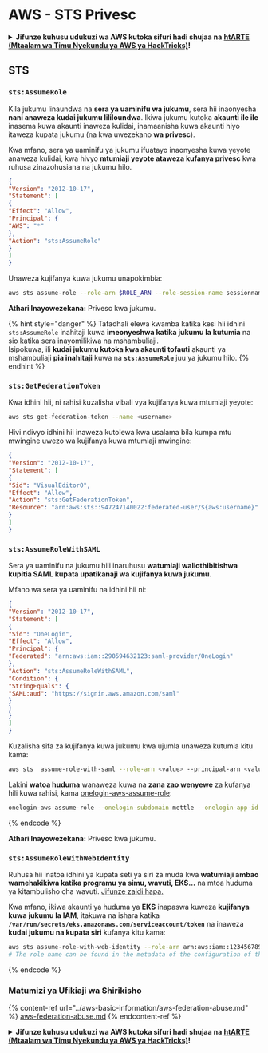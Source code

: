 # AWS - STS Privesc

<details>

<summary><strong>Jifunze kuhusu udukuzi wa AWS kutoka sifuri hadi shujaa na</strong> <a href="https://training.hacktricks.xyz/courses/arte"><strong>htARTE (Mtaalam wa Timu Nyekundu ya AWS ya HackTricks)</strong></a><strong>!</strong></summary>

Njia nyingine za kusaidia HackTricks:

* Ikiwa unataka kuona **kampuni yako ikitangazwa kwenye HackTricks** au **kupakua HackTricks kwa PDF** Angalia [**MIPANGO YA KUJIUNGA**](https://github.com/sponsors/carlospolop)!
* Pata [**bidhaa rasmi za PEASS & HackTricks**](https://peass.creator-spring.com)
* Gundua [**Familia ya PEASS**](https://opensea.io/collection/the-peass-family), mkusanyiko wetu wa [**NFTs**](https://opensea.io/collection/the-peass-family) za kipekee
* **Jiunge na** 💬 [**Kikundi cha Discord**](https://discord.gg/hRep4RUj7f) au kikundi cha [**telegram**](https://t.me/peass) au **tufuate** kwenye **Twitter** 🐦 [**@hacktricks\_live**](https://twitter.com/hacktricks\_live)**.**
* **Shiriki mbinu zako za udukuzi kwa kuwasilisha PRs kwa** [**HackTricks**](https://github.com/carlospolop/hacktricks) na [**HackTricks Cloud**](https://github.com/carlospolop/hacktricks-cloud) repos za github.

</details>

## STS

### `sts:AssumeRole`

Kila jukumu linaundwa na **sera ya uaminifu wa jukumu**, sera hii inaonyesha **nani anaweza kudai jukumu lililoundwa**. Ikiwa jukumu kutoka **akaunti ile ile** inasema kuwa akaunti inaweza kulidai, inamaanisha kuwa akaunti hiyo itaweza kupata jukumu (na kwa uwezekano **wa privesc**). 

Kwa mfano, sera ya uaminifu ya jukumu ifuatayo inaonyesha kuwa yeyote anaweza kulidai, kwa hivyo **mtumiaji yeyote ataweza kufanya privesc** kwa ruhusa zinazohusiana na jukumu hilo.
```json
{
"Version": "2012-10-17",
"Statement": [
{
"Effect": "Allow",
"Principal": {
"AWS": "*"
},
"Action": "sts:AssumeRole"
}
]
}
```
Unaweza kujifanya kuwa jukumu unapokimbia:
```bash
aws sts assume-role --role-arn $ROLE_ARN --role-session-name sessionname
```
**Athari Inayowezekana:** Privesc kwa jukumu.

{% hint style="danger" %}
Tafadhali elewa kwamba katika kesi hii idhini `sts:AssumeRole` inahitaji kuwa **imeonyeshwa katika jukumu la kutumia** na sio katika sera inayomilikiwa na mshambuliaji.\
Isipokuwa, ili **kudai jukumu kutoka kwa akaunti tofauti** akaunti ya mshambuliaji **pia inahitaji** kuwa na **`sts:AssumeRole`** juu ya jukumu hilo.
{% endhint %}

### **`sts:GetFederationToken`**

Kwa idhini hii, ni rahisi kuzalisha vibali vya kujifanya kuwa mtumiaji yeyote:
```bash
aws sts get-federation-token --name <username>
```
Hivi ndivyo idhini hii inaweza kutolewa kwa usalama bila kumpa mtu mwingine uwezo wa kujifanya kuwa mtumiaji mwingine:
```json
{
"Version": "2012-10-17",
"Statement": [
{
"Sid": "VisualEditor0",
"Effect": "Allow",
"Action": "sts:GetFederationToken",
"Resource": "arn:aws:sts::947247140022:federated-user/${aws:username}"
}
]
}
```
### `sts:AssumeRoleWithSAML`

Sera ya uaminifu na jukumu hili inaruhusu **watumiaji waliothibitishwa kupitia SAML kupata upatikanaji wa kujifanya kuwa jukumu.**

Mfano wa sera ya uaminifu na idhini hii ni:
```json
{
"Version": "2012-10-17",
"Statement": [
{
"Sid": "OneLogin",
"Effect": "Allow",
"Principal": {
"Federated": "arn:aws:iam::290594632123:saml-provider/OneLogin"
},
"Action": "sts:AssumeRoleWithSAML",
"Condition": {
"StringEquals": {
"SAML:aud": "https://signin.aws.amazon.com/saml"
}
}
}
]
}
```
Kuzalisha sifa za kujifanya kuwa jukumu kwa ujumla unaweza kutumia kitu kama:
```bash
aws sts  assume-role-with-saml --role-arn <value> --principal-arn <value>
```
Lakini **watoa huduma** wanaweza kuwa na **zana zao wenyewe** za kufanya hili kuwa rahisi, kama [onelogin-aws-assume-role](https://github.com/onelogin/onelogin-python-aws-assume-role):
```bash
onelogin-aws-assume-role --onelogin-subdomain mettle --onelogin-app-id 283740 --aws-region eu-west-1 -z 3600
```
{% endcode %}

**Athari Inayowezekana:** Privesc kwa jukumu.

### `sts:AssumeRoleWithWebIdentity`

Ruhusa hii inatoa idhini ya kupata seti ya siri za muda kwa **watumiaji ambao wamehakikiwa katika programu ya simu, wavuti, EKS...** na mtoa huduma ya kitambulisho cha wavuti. [Jifunze zaidi hapa.](https://docs.aws.amazon.com/STS/latest/APIReference/API\_AssumeRoleWithWebIdentity.html)

Kwa mfano, ikiwa akaunti ya huduma ya **EKS** inapaswa kuweza **kujifanya kuwa jukumu la IAM**, itakuwa na ishara katika **`/var/run/secrets/eks.amazonaws.com/serviceaccount/token`** na inaweza **kudai jukumu na kupata siri** kufanya kitu kama:
```bash
aws sts assume-role-with-web-identity --role-arn arn:aws:iam::123456789098:role/<role_name> --role-session-name something --web-identity-token file:///var/run/secrets/eks.amazonaws.com/serviceaccount/token
# The role name can be found in the metadata of the configuration of the pod
```
{% endcode %}

### Matumizi ya Ufikiaji wa Shirikisho

{% content-ref url="../aws-basic-information/aws-federation-abuse.md" %}
[aws-federation-abuse.md](../aws-basic-information/aws-federation-abuse.md)
{% endcontent-ref %}

<details>

<summary><strong>Jifunze kuhusu udukuzi wa AWS kutoka sifuri hadi shujaa na</strong> <a href="https://training.hacktricks.xyz/courses/arte"><strong>htARTE (Mtaalam wa Timu Nyekundu ya AWS ya HackTricks)</strong></a><strong>!</strong></summary>

Njia nyingine za kusaidia HackTricks:

* Ikiwa unataka kuona **kampuni yako ikitangazwa kwenye HackTricks** au **kupakua HackTricks kwa PDF** Angalia [**MIPANGO YA KUJIUNGA**](https://github.com/sponsors/carlospolop)!
* Pata [**bidhaa rasmi za PEASS & HackTricks**](https://peass.creator-spring.com)
* Gundua [**Familia ya PEASS**](https://opensea.io/collection/the-peass-family), mkusanyiko wetu wa [**NFTs**](https://opensea.io/collection/the-peass-family) ya kipekee
* **Jiunge na** 💬 [**Kikundi cha Discord**](https://discord.gg/hRep4RUj7f) au kikundi cha [**telegram**](https://t.me/peass) au **tufuate** kwenye **Twitter** 🐦 [**@hacktricks\_live**](https://twitter.com/hacktricks\_live)**.**
* **Shiriki mbinu zako za udukuzi kwa kuwasilisha PRs kwa** [**HackTricks**](https://github.com/carlospolop/hacktricks) na [**HackTricks Cloud**](https://github.com/carlospolop/hacktricks-cloud) repos za github.

</details>
